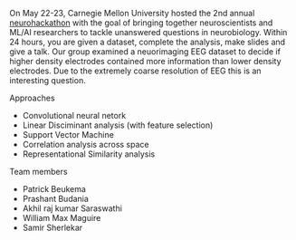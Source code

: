 On May 22-23, Carnegie Mellon University hosted the 2nd annual 
[neurohackathon](https://www.cmu.edu/news/stories/archives/2017/may/neurohackathon.html) with the goal of bringing together  neuroscientists and ML/AI researchers to tackle unanswered questions in neurobiology. Within 24 hours, you are given a dataset, complete the analysis, make slides and give a talk. Our group examined a neuorimaging EEG dataset to decide if higher density electrodes contained more information than lower density electrodes. Due to the extremely coarse resolution of EEG this is an interesting question.

Approaches 
* Convolutional neural netork
* Linear Disciminant analysis (with feature selection) 
* Support Vector Machine 
* Correlation analysis across space 
* Representational Similarity analysis 

Team members 
* Patrick Beukema 
* Prashant Budania 
* Akhil raj kumar Saraswathi 
* William Max Maguire 
* Samir Sherlekar 


